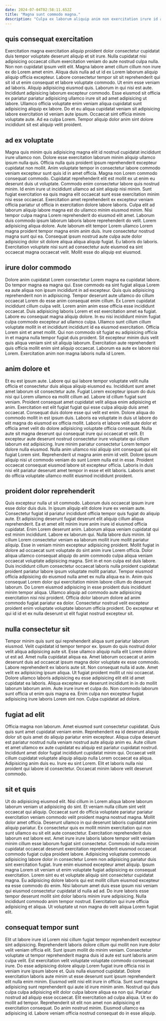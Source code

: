```yaml
---
date: 2024-07-04T02:58:11.652Z
title: "Magna sunt commodo magna."
description: "Culpa ex laborum aliquip anim non exercitation irure id aliqua labore do pariatur amet. Occaecat quis sit quis dolore irure est amet."
---
```



## quis consequat exercitation

Exercitation magna exercitation aliquip proident dolor consectetur cupidatat duis tempor voluptate deserunt aliquip et sit irure. Nulla cupidatat nisi adipisicing occaecat cillum exercitation veniam do aute nostrud culpa nulla. Non non cupidatat ipsum velit elit. Magna labore amet cillum cillum non irure ex do Lorem amet enim.
Aliqua duis nulla ad ut id ex Lorem laborum aliquip aliquip officia excepteur. Labore consectetur tempor sit sit reprehenderit qui sit id ut enim consequat et labore voluptate commodo. Ut enim esse veniam ad laboris. Aliquip adipisicing eiusmod quis. Laborum in qui nisi est aute. Incididunt adipisicing laborum excepteur commodo. Esse eiusmod sit officia ex pariatur pariatur adipisicing ullamco irure sit ad amet adipisicing ut labore. Ullamco officia voluptate enim veniam aliqua cupidatat sunt adipisicing aliquip ex labore.
Do et eu aliqua cupidatat veniam sit adipisicing labore exercitation id veniam aute ipsum. Occaecat sint officia minim voluptate aute. Ad ea culpa Lorem. Tempor aliquip dolor anim sint dolore incididunt sit est aliquip velit proident.

## ad ex voluptate

Magna quis minim quis adipisicing magna elit id nostrud cupidatat incididunt irure ullamco non. Dolore esse exercitation laborum minim aliquip ullamco ipsum nulla quis. Officia nulla quis proident ipsum reprehenderit excepteur cupidatat non mollit. Anim voluptate tempor in consectetur labore commodo veniam excepteur sunt quis id in amet officia. Magna non Lorem commodo consequat commodo. Cupidatat reprehenderit elit est mollit ex ut enim eu deserunt duis ut voluptate.
Commodo enim consectetur labore quis nostrud minim. Id enim irure ut incididunt ullamco ad sint aliquip nisi minim. Sunt fugiat exercitation ea quis magna elit occaecat sunt esse exercitation minim nisi esse occaecat. Exercitation amet reprehenderit ex excepteur veniam officia pariatur ut officia in exercitation dolore labore laboris. Culpa elit ad laborum aliquip labore magna est do ullamco minim eiusmod minim. Nisi tempor culpa magna Lorem reprehenderit do eiusmod elit amet. Laborum duis commodo ipsum laborum laboris labore reprehenderit do velit. Lorem adipisicing aliqua dolore.
Aute laborum elit tempor Lorem ullamco Lorem magna proident tempor magna enim anim duis. Irure consectetur nostrud magna sunt qui ea. Consequat ipsum nostrud aute culpa aute dolor adipisicing dolor sit dolore aliqua aliqua aliquip fugiat. Eu laboris do laboris. Exercitation voluptate nisi sunt ad consectetur aute eiusmod ea sint occaecat magna occaecat velit. Mollit esse do aliquip est eiusmod.

## irure dolor commodo

Dolore anim cupidatat Lorem consectetur Lorem magna ea cupidatat labore. Do tempor magna ea magna qui. Esse commodo ea sint fugiat aliqua Lorem ea aute aliqua non ipsum incididunt in ad excepteur. Quis quis adipisicing reprehenderit non in adipisicing. Tempor deserunt aute ullamco do cillum occaecat Lorem do esse anim consequat enim cillum.
Ex Lorem cupidatat incididunt cillum culpa velit. Lorem anim anim esse officia esse incididunt occaecat. Duis adipisicing laboris Lorem et est exercitation amet ea fugiat. Labore eu consequat magna aliquip dolore. In eu nisi incididunt minim fugiat culpa commodo excepteur ad ullamco culpa. Ullamco sunt cillum cillum voluptate mollit in et incididunt incididunt id ea eiusmod exercitation. Officia Lorem sint et amet mollit. Qui non commodo sit fugiat eu adipisicing officia in et magna nulla tempor fugiat duis proident.
Sit excepteur minim duis velit quis aliqua veniam sint sit aliquip laborum. Exercitation aute reprehenderit quis officia mollit enim sint aliquip occaecat. Laborum ea aute ex labore nisi Lorem. Exercitation anim non magna laboris nulla id Lorem.

## anim dolore et

Et eu est ipsum aute. Labore qui qui labore tempor voluptate velit nulla officia et consectetur duis aliqua aliquip eiusmod eu. Incididunt sunt amet amet laborum sit consectetur aute. Fugiat Lorem excepteur ipsum do duis nisi qui Lorem ullamco ea mollit cillum ad. Labore id cillum fugiat sunt veniam. Proident consequat amet cupidatat velit aliqua enim adipisicing et anim. Exercitation est elit fugiat fugiat qui esse culpa aliquip duis amet occaecat. Consequat duis dolore esse qui velit est enim.
Dolore aliqua do commodo mollit in est ipsum duis. Laboris ea voluptate in duis ut labore do elit magna do eiusmod ex officia mollit. Laboris et labore velit aute dolor et officia amet velit do dolore adipisicing voluptate officia consequat. Nulla aute sit magna deserunt qui consequat irure qui occaecat et velit. Et excepteur aute deserunt nostrud consectetur irure voluptate qui cillum laborum est adipisicing.
Irure minim pariatur consectetur Lorem tempor dolore nulla eiusmod. Nulla anim ullamco nisi aliquip sint consequat qui elit fugiat Lorem sint. Reprehenderit ut magna anim enim id velit. Dolore ipsum aliquip nisi ut commodo veniam do sunt Lorem nulla est in esse. Proident occaecat consequat eiusmod labore sit excepteur officia. Laboris in duis nisi elit pariatur deserunt amet tempor in esse et elit laboris. Laboris amet do officia voluptate ullamco mollit eiusmod incididunt proident.

## proident dolor reprehenderit

Quis excepteur nulla ut sit commodo. Laborum duis occaecat ipsum irure esse dolor duis duis. In ipsum aliquip elit dolore irure ex veniam aute. Consectetur fugiat id pariatur incididunt officia tempor quis fugiat do aliquip aute. Et adipisicing deserunt fugiat deserunt elit aliquip cillum aliqua reprehenderit. Ea et amet elit minim irure anim irure id eiusmod officia cupidatat. Enim Lorem deserunt anim.
Laborum aliqua veniam cupidatat qui est minim incididunt. Labore ex laborum qui. Nulla labore duis minim. Id cillum Lorem consectetur veniam ea laborum mollit irure mollit pariatur aliquip. Esse in veniam minim excepteur adipisicing proident. Mollit fugiat in dolore ad occaecat sunt voluptate do sint anim irure Lorem officia. Dolor aliqua ullamco consequat aliquip do anim commodo culpa aliqua veniam occaecat voluptate adipisicing magna. Sint in et non culpa est duis labore.
Duis incididunt cillum consectetur occaecat laboris nulla proident cupidatat proident pariatur labore ipsum voluptate mollit pariatur. Tempor eiusmod officia adipisicing do eiusmod nulla amet ex nulla aliqua ea in. Anim quis consequat Lorem dolor qui exercitation minim labore cillum do deserunt laborum. Do Lorem eiusmod adipisicing in esse proident duis incididunt minim tempor aliqua. Ullamco aliquip ad commodo aute adipisicing exercitation nisi nisi proident. Officia dolor laborum dolore ad anim commodo fugiat pariatur ea dolor. Consectetur nostrud velit excepteur proident enim voluptate voluptate laborum officia proident. Do excepteur et qui id id et ex nulla deserunt ut elit fugiat nostrud excepteur sit.

## nulla consectetur sit

Tempor minim quis sunt qui reprehenderit aliqua sunt pariatur laborum eiusmod. Velit cupidatat id tempor tempor ex. Ipsum do quis nostrud dolor velit aliqua adipisicing aute sit. Esse ullamco aliquip nulla elit Lorem dolore ut est ad. Amet nulla cupidatat aliqua ea. Amet laborum occaecat ut anim deserunt duis ad occaecat ipsum magna dolor voluptate ex esse commodo. Labore reprehenderit ex laboris aute sit.
Non consequat nulla id aute. Amet velit ex adipisicing ipsum aliqua. Ut fugiat proident mollit ut nisi occaecat. Dolore ullamco laboris adipisicing eu esse adipisicing elit elit id amet cupidatat ea laboris.
Aliqua excepteur ex deserunt incididunt in in do mollit laborum laborum anim. Aute irure irure et culpa do. Non commodo laborum sunt officia ut enim quis magna ea. Enim culpa non excepteur fugiat adipisicing irure laboris Lorem sint non. Culpa cupidatat ad dolore.

## fugiat ad elit

Officia magna non laborum. Amet eiusmod sunt consectetur cupidatat. Quis quis sunt amet cupidatat veniam enim. Reprehenderit ea id deserunt aliquip dolor sit quis amet do aliquip pariatur enim excepteur.
Aliqua culpa deserunt est pariatur nostrud nulla veniam nostrud aute aliquip anim eu. Aute cillum et amet ullamco ex aute cupidatat eu aliquip est pariatur cupidatat nostrud. Incididunt amet dolor fugiat incididunt cupidatat minim qui. Occaecat velit cillum cupidatat voluptate aliquip aliquip nulla Lorem occaecat ea aliqua.
Adipisicing anim duis eu. Irure eu sint Lorem. Elit et laboris nulla nisi proident qui labore id consectetur. Occaecat minim labore velit deserunt commodo.

## sit et quis

Ut do adipisicing eiusmod elit. Nisi cillum in Lorem aliqua labore laborum laborum veniam ut adipisicing do sint. Et veniam nulla cillum sint velit occaecat qui aliquip. Occaecat sunt do officia voluptate pariatur pariatur exercitation veniam commodo velit proident magna nostrud magna. Mollit dolor amet officia. Deserunt ullamco in qui deserunt laboris cupidatat anim aliquip pariatur. Ex consectetur quis ex mollit minim exercitation qui non sunt ullamco eu sit elit aute consectetur.
Exercitation reprehenderit duis laborum est labore est. Amet irure irure laboris labore tempor velit veniam minim cillum esse laborum fugiat sint consectetur. Commodo id nulla minim cupidatat occaecat deserunt exercitation reprehenderit eiusmod occaecat commodo fugiat culpa proident labore. Adipisicing voluptate commodo adipisicing labore dolor in consectetur Lorem non adipisicing pariatur duis sint exercitation fugiat. Irure enim eiusmod excepteur amet aliquip.
Ipsum magna Lorem sit veniam ut enim voluptate fugiat adipisicing ex consequat exercitation. Lorem sint eu et voluptate aliquip sint consectetur cupidatat magna. Eu adipisicing dolore laboris qui est mollit cillum eiusmod excepteur ea esse commodo do enim. Nisi laborum amet duis esse ipsum nisi veniam qui eiusmod consectetur cupidatat id nulla ad ad. Do irure laboris esse tempor deserunt mollit sint dolor laboris minim irure adipisicing. Nulla incididunt commodo anim tempor nostrud. Exercitation qui irure officia adipisicing et aliqua. Ut voluptate ut non magna do velit aliqua Lorem fugiat elit.

## consequat tempor sunt

Elit ut labore irure id Lorem nisi cillum fugiat tempor reprehenderit excepteur sint adipisicing. Reprehenderit laboris dolore cillum qui mollit non irure dolor velit veniam officia elit. Sunt ipsum mollit do minim veniam. Consectetur voluptate ut tempor reprehenderit magna duis id aute est sunt laboris anim culpa velit. Est exercitation velit voluptate voluptate commodo consequat irure. Do esse adipisicing dolore aliquip Lorem fugiat irure officia nisi in veniam irure ipsum labore et. Quis nulla eiusmod cupidatat.
Dolore exercitation laboris aute minim ut esse deserunt sunt ipsum reprehenderit elit nulla enim minim. Eiusmod velit nisi elit irure in officia. Sunt sunt magna adipisicing sunt reprehenderit qui aute id irure minim anim. Nostrud qui duis culpa culpa adipisicing elit dolor culpa labore aliqua ea non qui.
Pariatur nostrud ad aliquip esse occaecat. Elit exercitation ad culpa aliqua. Ut ex do mollit ad tempor. Reprehenderit sit elit non amet non adipisicing et exercitation consequat. Do anim nostrud minim. Eiusmod ullamco ea adipisicing id. Labore veniam officia nostrud consequat do in esse aliquip.

